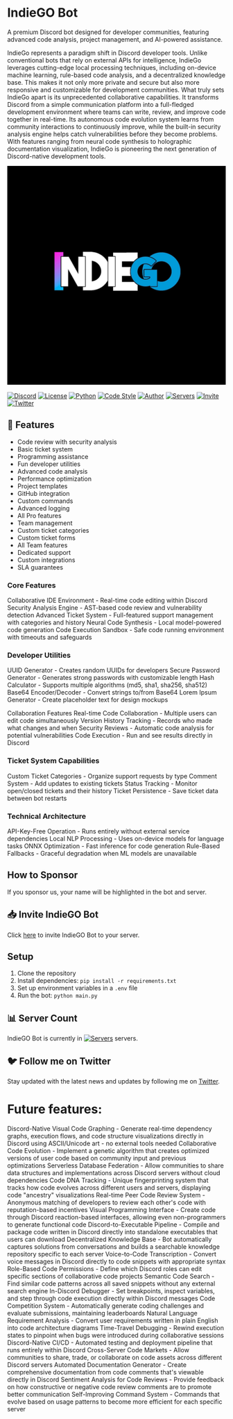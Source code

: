 # IndieGO Bot

A premium Discord bot designed for developer communities, featuring advanced code analysis, project management, and AI-powered assistance.

IndieGo represents a paradigm shift in Discord developer tools. Unlike conventional bots that rely on external APIs for intelligence, IndieGo leverages cutting-edge local processing techniques, including on-device machine learning, rule-based code analysis, and a decentralized knowledge base. This makes it not only more private and secure but also more responsive and customizable for development communities.
What truly sets IndieGo apart is its unprecedented collaborative capabilities. It transforms Discord from a simple communication platform into a full-fledged development environment where teams can write, review, and improve code together in real-time. Its autonomous code evolution system learns from community interactions to continuously improve, while the built-in security analysis engine helps catch vulnerabilities before they become problems. With features ranging from neural code synthesis to holographic documentation visualization, IndieGo is pioneering the next generation of Discord-native development tools.

![DevAssist Banner](IndieGO.JPG)

[![Discord](https://img.shields.io/discord/1292805470117171231)](https://discord.gg/9bPsjgnJ5v)
[![License](https://img.shields.io/badge/license-Boost%201.0-lightgrey)](LICENSE)
[![Python](https://img.shields.io/badge/python-3.9%2B-blue)](https://www.python.org/downloads/)
[![Code Style](https://img.shields.io/badge/code%20style-black-black)](https://github.com/psf/black)
[![Author](https://img.shields.io/badge/author-Drago-purple)](https://github.com/Drago-03)
[![Servers](https://img.shields.io/badge/dynamic/json?color=blue&label=servers&query=server_count&url=https://api.example.com/bot/stats)](https://discord.gg/9bPsjgnJ5v)
[![Invite](https://img.shields.io/badge/invite-IndieGO-green)](https://discord.com/oauth2/authorize?client_id=1304755116255088670)
[![Twitter](https://img.shields.io/twitter/follow/Drago?style=social)](https://twitter.com/_gear_head_03_)

## 🌟 Features

- Code review with security analysis
- Basic ticket system
- Programming assistance
- Fun developer utilities
- Advanced code analysis
- Performance optimization
- Project templates
- GitHub integration
- Custom commands
- Advanced logging
- All Pro features
- Team management
- Custom ticket categories
- Custom ticket forms
- All Team features
- Dedicated support
- Custom integrations
- SLA guarantees

### Core Features

Collaborative IDE Environment - Real-time code editing within Discord
Security Analysis Engine - AST-based code review and vulnerability detection
Advanced Ticket System - Full-featured support management with categories and history
Neural Code Synthesis - Local model-powered code generation
Code Execution Sandbox - Safe code running environment with timeouts and safeguards

### Developer Utilities

UUID Generator - Creates random UUIDs for developers
Secure Password Generator - Generates strong passwords with customizable length
Hash Calculator - Supports multiple algorithms (md5, sha1, sha256, sha512)
Base64 Encoder/Decoder - Convert strings to/from Base64
Lorem Ipsum Generator - Create placeholder text for design mockups

Collaboration Features
Real-time Code Collaboration - Multiple users can edit code simultaneously
Version History Tracking - Records who made what changes and when
Security Reviews - Automatic code analysis for potential vulnerabilities
Code Execution - Run and see results directly in Discord

### Ticket System Capabilities

Custom Ticket Categories - Organize support requests by type
Comment System - Add updates to existing tickets
Status Tracking - Monitor open/closed tickets and their history
Ticket Persistence - Save ticket data between bot restarts

### Technical Architecture

API-Key-Free Operation - Runs entirely without external service dependencies
Local NLP Processing - Uses on-device models for language tasks
ONNX Optimization - Fast inference for code generation
Rule-Based Fallbacks - Graceful degradation when ML models are unavailable

## How to Sponsor

If you sponsor us, your name will be highlighted in the bot and server.

## 📥 Invite IndieGO Bot

Click [here](https://discord.com/oauth2/authorize?client_id=1304755116255088670) to invite IndieGO Bot to your server.

## Setup

1. Clone the repository
2. Install dependencies: `pip install -r requirements.txt`
3. Set up environment variables in a `.env` file
4. Run the bot: `python main.py`

## 📊 Server Count

IndieGO Bot is currently in [![Servers](https://img.shields.io/badge/dynamic/json?color=blue&label=servers&query=server_count&url=https://api.example.com/bot/stats)](https://discord.com/oauth2/authorize?client_id=1304755116255088670) servers.

## 🐦 Follow me on Twitter

Stay updated with the latest news and updates by following me on [Twitter](https://twitter.com/_gear_head_03_).


# Future features:

Discord-Native Visual Code Graphing - Generate real-time dependency graphs, execution flows, and code structure visualizations directly in Discord using ASCII/Unicode art - no external tools needed
Collaborative Code Evolution - Implement a genetic algorithm that creates optimized versions of user code based on community input and previous optimizations
Serverless Database Federation - Allow communities to share data structures and implementations across Discord servers without cloud dependencies
Code DNA Tracking - Unique fingerprinting system that tracks how code evolves across different users and servers, displaying code "ancestry" visualizations
Real-time Peer Code Review System - Anonymous matching of developers to review each other's code with reputation-based incentives
Visual Programming Interface - Create code through Discord reaction-based interfaces, allowing even non-programmers to generate functional code
Discord-to-Executable Pipeline - Compile and package code written in Discord directly into standalone executables that users can download
Decentralized Knowledge Base - Bot automatically captures solutions from conversations and builds a searchable knowledge repository specific to each server
Voice-to-Code Transcription - Convert voice messages in Discord directly to code snippets with appropriate syntax
Role-Based Code Permissions - Define which Discord roles can edit specific sections of collaborative code projects
Semantic Code Search - Find similar code patterns across all saved snippets without any external search engine
In-Discord Debugger - Set breakpoints, inspect variables, and step through code execution directly within Discord messages
Code Competition System - Automatically generate coding challenges and evaluate submissions, maintaining leaderboards
Natural Language Requirement Analysis - Convert user requirements written in plain English into code architecture diagrams
Time-Travel Debugging - Rewind execution states to pinpoint when bugs were introduced during collaborative sessions
Discord-Native CI/CD - Automated testing and deployment pipeline that runs entirely within Discord
Cross-Server Code Markets - Allow communities to share, trade, or collaborate on code assets across different Discord servers
Automated Documentation Generator - Create comprehensive documentation from code comments that's viewable directly in Discord
Sentiment Analysis for Code Reviews - Provide feedback on how constructive or negative code review comments are to promote better communication
Self-Improving Command System - Commands that evolve based on usage patterns to become more efficient for each specific server

